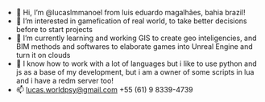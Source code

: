 - 👋 Hi, I’m @lucaslmmanoel from luis eduardo magalhães, bahia brazil!
- 👀 I’m interested in gamefication of real world, to take better decisions before to start projects
- 🌱 I’m currently learning and working GIS to create geo inteligencies, and BIM methods and softwares to elaborate games into Unreal Engine and turn it on clouds
- 💞️ I know how to work with a lot of languages but i like to use python and js as a base of my development, but i am a owner of some scripts in lua and i have a redm server too!
- 📫 lucas.worldpsy@gmail.com +55 (61) 9 8339-4739
